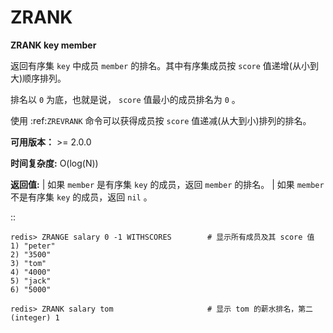 # ZRANK


**ZRANK key member**

返回有序集 ``key`` 中成员 ``member`` 的排名。其中有序集成员按 ``score`` 值递增(从小到大)顺序排列。

排名以 ``0`` 为底，也就是说， ``score`` 值最小的成员排名为 ``0`` 。

使用 :ref:`ZREVRANK` 命令可以获得成员按 ``score`` 值递减(从大到小)排列的排名。

**可用版本：**
    >= 2.0.0

**时间复杂度:**
    O(log(N))

**返回值:**
    | 如果 ``member`` 是有序集 ``key`` 的成员，返回 ``member`` 的排名。
    | 如果 ``member`` 不是有序集 ``key`` 的成员，返回 ``nil`` 。

::

    redis> ZRANGE salary 0 -1 WITHSCORES        # 显示所有成员及其 score 值
    1) "peter"
    2) "3500"
    3) "tom"
    4) "4000"
    5) "jack"
    6) "5000"

    redis> ZRANK salary tom                     # 显示 tom 的薪水排名，第二
    (integer) 1
